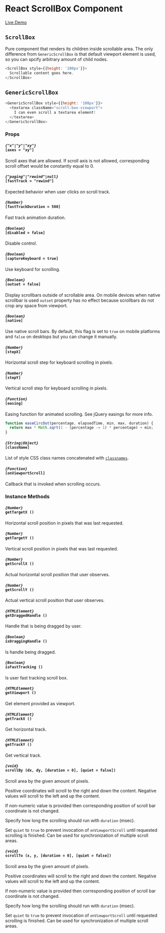 # React ScrollBox Component

[Live Demo](http://smikhalevski.github.io/react-scroll-box/)

## <a name="scroll-box"></a>`ScrollBox`

Pure component that renders its children inside scrollable area. The only difference from `GenericScrollBox` is that default viewport element is used, so you can spcify arbitrary amount of child nodes.

```javascript
<ScrollBox style={{height: '100px'}}>
  Scrollable content goes here.
</ScrollBox>
```

## <a name="generic-scroll-box"></a>`GenericScrollBox`

```javascript
<GenericScrollBox style={{height: '100px'}}>
  <textarea className="scroll-box-viewport">
    I can even scroll a textarea element!
  </textarea>
</GenericScrollBox>
```

### Props

#### <a name="axes"></a><code><i>{"x"|"y"|"xy"}</i> [axes = "xy"]</code>

Scroll axes that are allowed. If scroll axis is not allowed, corresponding scroll offset would be constantly equal to 0.

#### <a name="fast-track"></a><code><i>{"paging"|"rewind"|null}</i> [fastTrack = "rewind"]</code>

Expected behavior when user clicks on scroll track.

#### <a name="fast-track-duration"></a><code><i>{Number}</i> [fastTrackDuration = 500]</code>

Fast track animation duration.

#### <a name="disabled"></a><code><i>{Boolean}</i> [disabled = false]</code>

Disable control.

#### <a name="capture-keyboard"></a><code><i>{Boolean}</i> [captureKeyboard = true]</code>

Use keyboard for scrolling.

#### <a name="outset"></a><code><i>{Boolean}</i> [outset = false]</code>

Display scrollbars outside of scrollable area. On mobile devices when native scrollbar is used `outset` property has no effect because scrollbars do not crop any space from viewport.

#### <a name="native"></a><code><i>{Boolean}</i> [native]</code>

Use native scroll bars. By default, this flag is set to `true` on mobile platforms and `false` on desktops but you can change it manually.

#### <a name="step-x"></a><code><i>{Number}</i> [stepX]</code>

Horizontal scroll step for keyboard scrolling in pixels.

#### <a name="step-y"></a><code><i>{Number}</i> [stepY]</code>

Vertical scroll step for keyboard scrolling in pixels.

#### <a name="easing"></a><code><i>{Function}</i> [easing]</code>

Easing function for animated scrolling. See jQuery easings for more info.

```javascript
function easeCircOut(percentage, elapsedTime, min, max, duration) {
  return max * Math.sqrt(1 - (percentage -= 1) * percentage) + min;
}
```

#### <a name="class-name"></a><code><i>{String|Object}</i> [className]</code>

List of style CSS class names concatenated with [`classnames`](https://github.com/JedWatson/classnames).

#### <a name="on-viewport-scroll"></a><code><i>{Function}</i> [onViewportScroll]</code>

Callback that is invoked when scrolling occurs.

### Instance Methods

#### <a name="get-target-x"></a><code><i>{Number}</i> getTargetX ()</code>

Horizontal scroll position in pixels that was last requested.

#### <a name="get-target-y"></a><code><i>{Number}</i> getTargetY ()</code>

Vertical scroll position in pixels that was last requested.

#### <a name="get-scroll-x"></a><code><i>{Number}</i> getScrollX ()</code>

Actual horizontal scroll position that user observes.

#### <a name="get-scroll-y"></a><code><i>{Number}</i> getScrollY ()</code>

Actual vertical scroll position that user observes.

#### <a name="get-dragged-handle"></a><code><i>{HTMLElement}</i> getDraggedHandle ()</code>

Handle that is being dragged by user.

#### <a name="is-dragging-handle"></a><code><i>{Boolean}</i> isDraggingHandle ()</code>

Is handle being dragged.

#### <a name="is-fast-tracking"></a><code><i>{Boolean}</i> isFastTracking ()</code>

Is user fast tracking scroll box.

#### <a name="get-viewport"></a><code><i>{HTMLElement}</i> getViewport ()</code>

Get element provided as viewport.

#### <a name="get-track-x"></a><code><i>{HTMLElement}</i> getTrackX ()</code>

Get horizontal track.

#### <a name="get-track-y"></a><code><i>{HTMLElement}</i> getTrackY ()</code>

Get vertical track.

#### <a name="scroll-by"></a><code><i>{void}</i> scrollBy (dx, dy, [duration = 0], [quiet = false])</code>

Scroll area by the given amount of pixels.

Positive coordinates will scroll to the right and down the content. Negative values will scroll to the left and up the content.

If non-numeric value is provided then corresponding position of scroll bar coordinate is not changed.

Specify how long the scrolling should run with `duration` (msec).

Set `quiet` to `true` to prevent invocation of `onViewportScroll` until requested scrolling is finished. Can be used for synchronization of multiple scroll areas.

#### <a name="scroll-to"></a><code><i>{void}</i> scrollTo (x, y, [duration = 0], [quiet = false])</code>

Scroll area by the given amount of pixels.

Positive coordinates will scroll to the right and down the content. Negative values will scroll to the left and up the content.

If non-numeric value is provided then corresponding position of scroll bar coordinate is not changed.

Specify how long the scrolling should run with `duration` (msec).

Set `quiet` to `true` to prevent invocation of `onViewportScroll` until requested scrolling is finished. Can be used for synchronization of multiple scroll areas.
